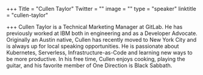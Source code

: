 +++
Title = "Cullen Taylor"
Twitter = ""
image = ""
type = "speaker"
linktitle = "cullen-taylor"

+++
Cullen Taylor is a Technical Marketing Manager at GitLab. He has previously worked at IBM both in engineering and as a Developer Advocate. Originally an Austin native, Cullen has recently moved to New York City and is always up for local speaking opportunities. He is passionate about Kubernetes, Serverless, Infrastructure-as-Code and learning new ways to be more productive. In his free time, Cullen enjoys cooking, playing the guitar, and his favorite member of One Direction is Black Sabbath.
